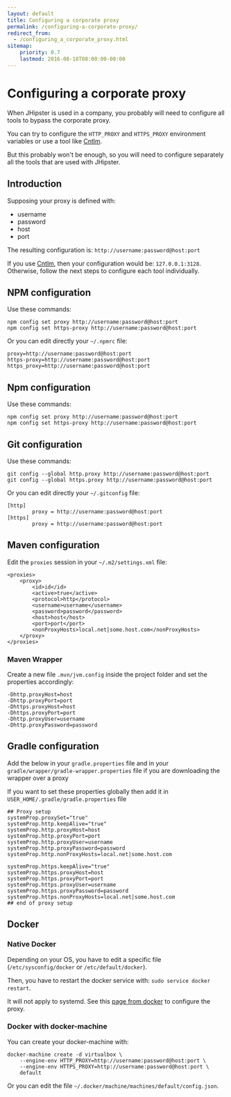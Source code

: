 ```yaml
---
layout: default
title: Configuring a corporate proxy
permalink: /configuring-a-corporate-proxy/
redirect_from:
  - /configuring_a_corporate_proxy.html
sitemap:
    priority: 0.7
    lastmod: 2016-08-18T08:00:00-00:00
---
```


# <i class="fa fa-exchange"></i> Configuring a corporate proxy

When JHipster is used in a company, you probably will need to configure all tools to bypass the corporate proxy.

You can try to configure the `HTTP_PROXY` and `HTTPS_PROXY` environment variables or use a tool like [Cntlm](http://cntlm.sourceforge.net/).

But this probably won't be enough, so you will need to configure separately all the tools that are used with JHipster.

## Introduction

Supposing your proxy is defined with:

- username
- password
- host
- port

The resulting configuration is: `http://username:password@host:port`

If you use [Cntlm](http://cntlm.sourceforge.net/), then your configuration would be: `127.0.0.1:3128`. Otherwise, follow the next steps to configure each tool individually.

## NPM configuration

Use these commands:

```
npm config set proxy http://username:password@host:port
npm config set https-proxy http://username:password@host:port
```

Or you can edit directly your `~/.npmrc` file:

```
proxy=http://username:password@host:port
https-proxy=http://username:password@host:port
https_proxy=http://username:password@host:port
```

## Npm configuration

Use these commands:

```
npm config set proxy http://username:password@host:port
npm config set https-proxy http://username:password@host:port
```

## Git configuration

Use these commands:

```
git config --global http.proxy http://username:password@host:port
git config --global https.proxy http://username:password@host:port
```

Or you can edit directly your `~/.gitconfig` file:

```
[http]
        proxy = http://username:password@host:port
[https]
        proxy = http://username:password@host:port
```

## Maven configuration

Edit the `proxies` session in your `~/.m2/settings.xml` file:

```
<proxies>
    <proxy>
        <id>id</id>
        <active>true</active>
        <protocol>http</protocol>
        <username>username</username>
        <password>password</password>
        <host>host</host>
        <port>port</port>
        <nonProxyHosts>local.net|some.host.com</nonProxyHosts>
    </proxy>
</proxies>
```

### Maven Wrapper

Create a new file `.mvn/jvm.config` inside the project folder and set the properties accordingly:

```
-Dhttp.proxyHost=host 
-Dhttp.proxyPort=port 
-Dhttps.proxyHost=host 
-Dhttps.proxyPort=port 
-Dhttp.proxyUser=username 
-Dhttp.proxyPassword=password
```

## Gradle configuration

Add the below in your `gradle.properties` file and in your `gradle/wrapper/gradle-wrapper.properties` file if you are downloading the wrapper over a proxy

If you want to set these properties globally then add it in `USER_HOME/.gradle/gradle.properties` file

```
## Proxy setup
systemProp.proxySet="true"
systemProp.http.keepAlive="true"
systemProp.http.proxyHost=host
systemProp.http.proxyPort=port
systemProp.http.proxyUser=username
systemProp.http.proxyPassword=password
systemProp.http.nonProxyHosts=local.net|some.host.com

systemProp.https.keepAlive="true"
systemProp.https.proxyHost=host
systemProp.https.proxyPort=port
systemProp.https.proxyUser=username
systemProp.https.proxyPassword=password
systemProp.https.nonProxyHosts=local.net|some.host.com
## end of proxy setup
```

## Docker

### Native Docker

Depending on your OS, you have to edit a specific file (`/etc/sysconfig/docker` or `/etc/default/docker`).

Then, you have to restart the docker service with: `sudo service docker restart`.

It will not apply to systemd. See this [page from docker](https://docs.docker.com/engine/admin/systemd/#http-proxy)
to configure the proxy.

### Docker with docker-machine

You can create your docker-machine with:

```
docker-machine create -d virtualbox \
    --engine-env HTTP_PROXY=http://username:password@host:port \
    --engine-env HTTPS_PROXY=http://username:password@host:port \
    default
```

Or you can edit the file `~/.docker/machine/machines/default/config.json`.
